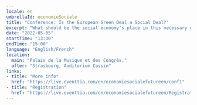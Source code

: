 ```yaml
---
locale: en
umbrellaId: economieSociale
title: "Conference: Is the European Green Deal a Social Deal?"
excerpt: "What should be the social economy's place in this necessary green transition of the economy? Could it be a solution for rebuilding public confidence in the ability of the economy to undergo change?"
date: "2022-05-05"
startTime: "13:30"
endTime: "15:00"
language: "English/French"
location:
  main: "Palais de la Musique et des Congrès,"
  after: "Strasbourg, Auditorium Cassin"
links:
- title: "More info"
  href: "https://live.eventtia.com/en/economiesocialefutureen/conf1"
- title: "Registration"
  href: "https://live.eventtia.com/en/economiesocialefutureen/Registration"
---
```

